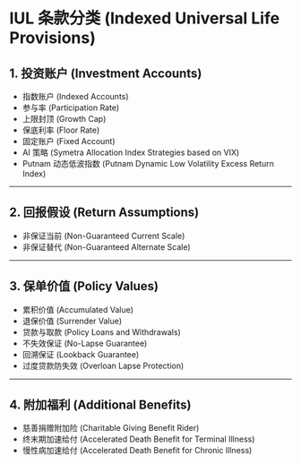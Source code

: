 # IUL 条款分类 (Indexed Universal Life Provisions)

## 1. 投资账户 (Investment Accounts)
- 指数账户 (Indexed Accounts)  
- 参与率 (Participation Rate)  
- 上限封顶 (Growth Cap)  
- 保底利率 (Floor Rate)  
- 固定账户 (Fixed Account)  
- AI 策略 (Symetra Allocation Index Strategies based on VIX)  
- Putnam 动态低波指数 (Putnam Dynamic Low Volatility Excess Return Index)  

---

## 2. 回报假设 (Return Assumptions)
- 非保证当前 (Non-Guaranteed Current Scale)  
- 非保证替代 (Non-Guaranteed Alternate Scale)  

---

## 3. 保单价值 (Policy Values)
- 累积价值 (Accumulated Value)  
- 退保价值 (Surrender Value)  
- 贷款与取款 (Policy Loans and Withdrawals)  
- 不失效保证 (No-Lapse Guarantee)  
- 回溯保证 (Lookback Guarantee)  
- 过度贷款防失效 (Overloan Lapse Protection)  

---

## 4. 附加福利 (Additional Benefits)
- 慈善捐赠附加险 (Charitable Giving Benefit Rider)  
- 终末期加速给付 (Accelerated Death Benefit for Terminal Illness)  
- 慢性病加速给付 (Accelerated Death Benefit for Chronic Illness)  
